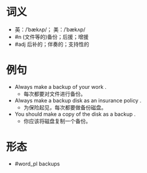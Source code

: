 # 词义
- 英：/ˈbækʌp/； 美：/ˈbækʌp/
- #n (文件等的)备份；后援；增援
- #adj 后补的；伴奏的；支持性的
# 例句
- Always make a backup of your work .
	- 每次都要对文件进行备份。
- Always make a backup disk as an insurance policy .
	- 为保险起见，每次都要做备份磁盘。
- You should make a copy of the disk as a backup .
	- 你应该将磁盘复制一个备份。
# 形态
- #word_pl backups
